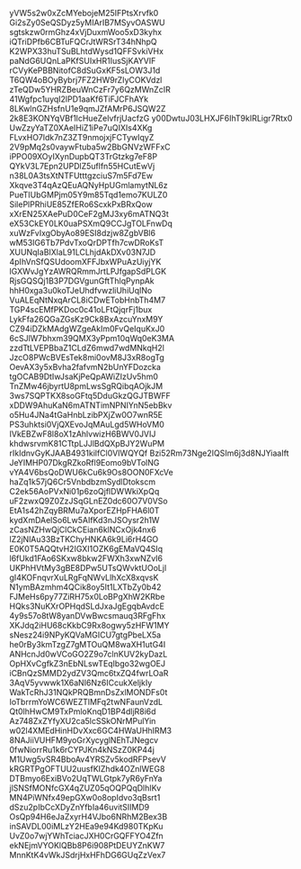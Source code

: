 yVW5s2w0xZcMYebojeM25IFPtsXrvfk0
Gi2sZy0SeQSDyz5yMIArIB7MSyvOASWU
sgtskzw0rmGhz4xVjDuxmWoo5xD3kyhx
iQTriDPfb6CBTuFQCrJtWRSrT34hNhpQ
K2WPX33huTSuBLhtdWysd1QFFSvkiVHx
paNdG6UQnLaPKfSUIxHR1IusSjKAYVIF
rCVyKePBBNitofC8dSuGxKF5sLOW3J1d
T6QW4oBOyBybrj7FZ2HW9rZIyCOKVdzl
zTeQDw5YHRZBeuWnCzFr7y6QzMWnZcIR
41Wgfpc1uyqI2lPD1aaKf6TiFJCFhAYk
8LKwlnGZHsfnU1e9qmJZfAMrP6JSQW2Z
2k8E3KONYqVBf1lcHueZelvfrjUacfzG
y00DwtuJ03LHXJF6IhT9kIRLigr7Rtx0
UwZzyYaTZ0XAeIHiZ1iPe7uQIXIs4XKg
FLvxHO7ldk7nZ3ZT9nmojxjFCTywIqyZ
2V9pMq2s0vaywFtuba5w2BbGNVzWFFxC
iPPO09XOyIXynDupbQT3TrGtzkg7eF8P
QYkV3L7Epn2UPDlZ5uflfn55HCutEwVj
n38L0A3tsXtNTFUtttgzciuS7m5Fd7Ew
Xkqve3T4qAzQEuAQNyHpUGmlamytNL6z
PueTIUbGMPjm05Y9m85Tqd1emo7KULZ0
SilePlPRhiUE85ZfERo6ScxkPxBRxQow
xXrEN25XAePuD0CeF2gMJ3xy6mATNQ3t
eX53CkEY0LK0uaPSXmQ9CCJgTOLFnwDq
xuWzFvIxgObyAo89ESI8dzjw8ZgbVBl6
wM53IG6Tb7PdvTxoQrDPTfh7cwDRoKsT
XUUNqIaBIXlaL91LCLhjdAkDXv03N7JD
4pIhVnSfQSUdoomXFFJbxWPuAzUiyjYK
lGXWvJgYzAWRQRmmJrtLPJfgapSdPLGK
RjsGQSQj1B3P7DGVgunGftThlqPynpAk
hhH0xga3u0koTJeUhdfvwzliUhiUqINo
VuALEqNtNxqArCL8iCDwETobHnbTh4M7
TGP4scEMfPKDoc0c41oLFtQjqrFj1bux
LykFfa26QGaZGsKz9Ck8BxAzcuYnxM9Y
CZ94iDZkMAdgWZgeAkIm0FvQeIquKxJ0
6cSJlW7bhxm39QMX3yPpm10qWq0eK3MA
zzdTtLVEPBbaZ1CLdZ6mwd7wdMNkqH2l
JzcO8PWcBVEsTek8mi0ovM8J3xR8ogTg
OevAX3y5xBvha2fafvmN2bUnYFDozcka
tgOCAB9DtIwJsaKjPeQpAWiZIzUv5hm0
TnZMw46jbyrtU8pmLwsSgRQibqAOjkJM
3ws7SQPTKX8soGFtq5DduGkzQGJTBWFF
xDDW9AhuKaN6mATNTimNPNIYnN5ebBkv
o5Hu4JNa4tGaHnbLzibPXjZw0O7wnR5E
PS3uhktsi0VjQXEvoJqMAuLgd5WHoVM0
IVkEBZwF8l8oX1zAhlvwizH6BWV0JVIJ
khdwsrvmK81CTtpLJJlBdQXpBJY2WuPM
rIkIdnvGyKJAAB4931kilfCl0VIWQYQf
Bzi52Rm73Nge2IQSIm6j3d8NJYiaaIft
JeYIMHP07DkgRZkoRfl9Eomo9bVTolNG
vYA4V6bsQoDWU6kCu6k9Os8OON0FXcVe
haZq1k57jQ6Cr5VnbdbzmSydlDtokscm
C2ek56AoPVxNi01p6zoQjflDWWkiXpQq
uF2zwxQ9Z0ZzJSqGLnEZ0dc60O7V0VSo
EtA1s42hZqyBRMu7aXporEZHpFHA6l0T
kydXmDAelSo6Lw5AIfKd3nJSOysr2h1W
zCasNZHwQjClCkCEian6klNCxOjk4nx6
lZ2jNlAu33BzTKChyHNKA6k9Li6rH4GO
E0K0T5AQQtvH2IGXI1OZK6gEMaVQ4SIq
l6fUkd1FAo6SKxw8bkw2FWXh3xwNZvI6
UKPhHVtMy3gBE8DPw5UTsQWvktUOoLjl
gI4KOFnqvrXuLRgFqNWvLlhXcX8xqvsK
N1ymBAzmhm4QCik8oy5It1LXTbZy0b42
FJMeHs6py77ZiRH75x0LoBPgXhW2KRbe
HQks3NuKXrOPHqdSLdJxaJgEgqbAvdcE
4y9s57o8tW8yanDVwBwcsmauq3RFgFhx
XKJdq2iHU68cKkbC9Rx8ogwy5zHFW1MY
sNesz24i9NPyKQVaMGICU7gtgPbeLX5a
he0rBy3kmTzgZ7gMTOuQM8waXH1utG4I
ANHcnJd0wVCoGO2Z9o7clnKUV2kyDazL
OpHXvCgfkZ3nEbNLswTEqIbgo32wgOEJ
iCBnQzSMMD2ydZV3Qmc6txZQ4fwrLOaR
3AqV5yvwwk1X6aNI6Nz6ICcukXeljkIy
WakTcRhJ31NQkPRQBmnDsZxlMONDFs0t
IoTbrrmYoWC6WEZTlMFq2twNFaunVzdL
Qt0lhHwCM9TxPmloKnqD1BP4dljR8i6d
Az748ZxZYfyXU2ca5lcSSkONrMPulYin
w02l4XMEdHinHDvXxc6GC4HWaUHhIRM3
8NAJiiVUHFM9yoGrXycyglNEhTJNegcv
0fwNiorrRu1k6rCYPJKn4kNSzZ0KP44j
M1Uwg5vSR4BboAv4YRSZv5kodRFPsevV
kRGRTPgOFTUU2uusfKIZhdk4OZnlWEG8
DTBmyo6ExiBVo2UqTWLGtpk7yR6yFnYa
jlSNSfMONfcGX4qZUZ05qOQPQqDlhIKv
MN4PiWNfx49epGXw0o8opIdvo3qBsrt1
dSzu2pIbCcXDyZnYfbIa46uvitSIIMD9
OsQp94H6eJaZxyrH4VJbo6NRhM2Bex3B
inSAVDL00iMLzY2HEa9e94Kd980TKpKu
UvZ0o7wjYWhTciacJXH0CrGQFFYO4Zfn
ekNEjmVYOKlQBb8P6i908PtDEUYZnKW7
MnnKtK4vWkJSdrjHxHFhDG6GUqZzVex7
